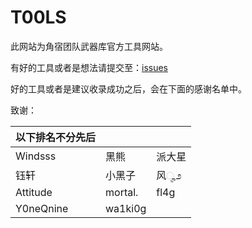 # T00LS

此网站为角宿团队武器库官方工具网站。

有好的工具或者是想法请提交至：[issues](https://github.com/JiaoSuInfoSec/jiaosuinfosec.github.io/issues)

好的工具或者是建议收录成功之后，会在下面的感谢名单中。



致谢：

| 以下排名不分先后 |         |        |
| ---------------- | ------- | ------ |
| Windsss          | 黑熊    | 派大星 |
| 钰轩             | 小黑子  | 风ೄ೨   |
| Attitude         | mortal. | fl4g   |
| Y0neQnine        | wa1ki0g |        |